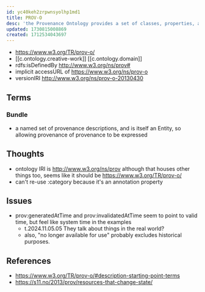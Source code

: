 ```yaml
---
id: yc40keh2zrpwnsyolhp1md1
title: PROV-O
desc: 'the Provenance Ontology provides a set of classes, properties, and restrictions that can be used to represent and interchange provenance information'
updated: 1730815008869
created: 1712534043697
---
```


- https://www.w3.org/TR/prov-o/
- [[c.ontology.creative-work]] [[c.ontology.domain]]
- rdfs:isDefinedBy http://www.w3.org/ns/prov# 
- implicit accessURL of https://www.w3.org/ns/prov-o
- versionIRI http://www.w3.org/ns/prov-o-20130430


## Terms

### Bundle

- a named set of provenance descriptions, and is itself an Entity, so allowing provenance of provenance to be expressed


## Thoughts

- ontology IRI is http://www.w3.org/ns/prov although that houses other things too, seems like it should be https://www.w3.org/TR/prov-o/
- can't re-use :category because it's an annotation property

## Issues

- prov:generatedAtTime and prov:invalidatedAtTime seem to point to valid time, but feel like system time in the examples
  - t.2024.11.05.05 They talk about things in the real world?
  - also, "no longer available for use" probably excludes historical purposes. 


## References

- https://www.w3.org/TR/prov-o/#description-starting-point-terms
- https://s11.no/2013/prov/resources-that-change-state/